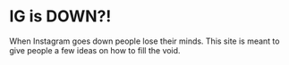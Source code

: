 # IG is DOWN?!

When Instagram goes down people lose their minds. This site is meant to give people a few ideas on how to fill the void.

